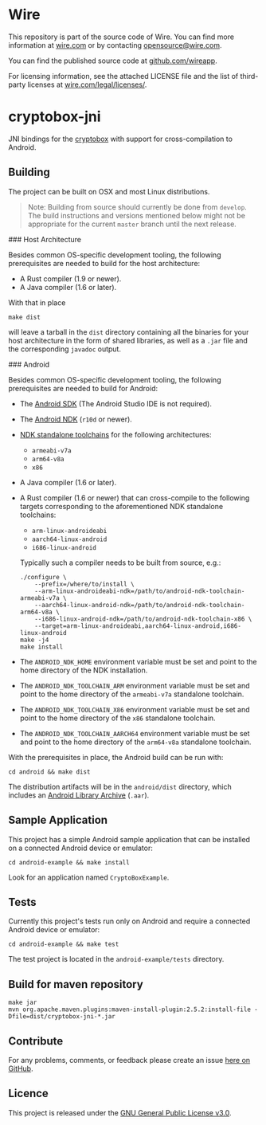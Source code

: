 # Wire

This repository is part of the source code of Wire. You can find more information at [wire.com](https://wire.com) or by contacting opensource@wire.com.

You can find the published source code at [github.com/wireapp](https://github.com/wireapp). 

For licensing information, see the attached LICENSE file and the list of third-party licenses at [wire.com/legal/licenses/](https://wire.com/legal/licenses/).

# cryptobox-jni

JNI bindings for the [cryptobox](https://github.com/wireapp/cryptobox) with support for cross-compilation to Android.

## Building

The project can be built on OSX and most Linux distributions.

> Note: Building from source should currently be done from `develop`.
> The build instructions and versions mentioned below might not be
> appropriate for the current `master` branch until the next release.

### Host Architecture

Besides common OS-specific development tooling, the following prerequisites
are needed to build for the host architecture:

  * A Rust compiler (1.9 or newer).
  * A Java compiler (1.6 or later).

With that in place

    make dist

will leave a tarball in the `dist` directory containing all the binaries for
your host architecture in the form of shared libraries, as well as a `.jar`
file and the corresponding `javadoc` output.

### Android

Besides common OS-specific development tooling, the following prerequisites
are needed to build for Android:

  * The [Android SDK](http://developer.android.com/sdk/index.html) (The Android Studio IDE is not required).

  * The [Android NDK](https://developer.android.com/ndk/downloads/index.html) (`r10d` or newer).

  * [NDK standalone toolchains](https://developer.android.com/ndk/guides/standalone_toolchain.html) for the following architectures:
      * `armeabi-v7a`
      * `arm64-v8a`
      * `x86`

  * A Java compiler (1.6 or later).

  * A Rust compiler (1.6 or newer) that can cross-compile to the following
    targets corresponding to the aforementioned NDK standalone toolchains:
      * `arm-linux-androideabi`
      * `aarch64-linux-android`
      * `i686-linux-android`

    Typically such a compiler needs to be built from source, e.g.:

        ./configure \
            --prefix=/where/to/install \
            --arm-linux-androideabi-ndk=/path/to/android-ndk-toolchain-armeabi-v7a \
            --aarch64-linux-android-ndk=/path/to/android-ndk-toolchain-arm64-v8a \
            --i686-linux-android-ndk=/path/to/android-ndk-toolchain-x86 \
            --target=arm-linux-androideabi,aarch64-linux-android,i686-linux-android
        make -j4
        make install

  * The `ANDROID_NDK_HOME` environment variable must be set and point to the
    home directory of the NDK installation.

  * The `ANDROID_NDK_TOOLCHAIN_ARM` environment variable must be set and point
    to the home directory of the `armeabi-v7a` standalone toolchain.

  * The `ANDROID_NDK_TOOLCHAIN_X86` environment variable must be set and point
    to the home directory of the `x86` standalone toolchain.

  * The `ANDROID_NDK_TOOLCHAIN_AARCH64` environment variable must be set and point
    to the home directory of the `arm64-v8a` standalone toolchain.

With the prerequisites in place, the Android build can be run with:

    cd android && make dist

The distribution artifacts will be in the `android/dist` directory, which includes
an [Android Library Archive](http://tools.android.com/tech-docs/new-build-system/aar-format) (`.aar`).

## Sample Application

This project has a simple Android sample application that can be installed
on a connected Android device or emulator:

    cd android-example && make install

Look for an application named `CryptoBoxExample`.

## Tests

Currently this project's tests run only on Android and require a connected
Android device or emulator:

    cd android-example && make test

The test project is located in the `android-example/tests` directory.

## Build for maven repository

    make jar
    mvn org.apache.maven.plugins:maven-install-plugin:2.5.2:install-file -Dfile=dist/cryptobox-jni-*.jar 

## Contribute

For any problems, comments, or feedback please create an issue [here on GitHub](https://github.com/wireapp/cryptobox-jni/issues).

## Licence

This project is released under the [GNU General Public License v3.0](http://www.gnu.org/licenses/gpl-3.0.en.html).

